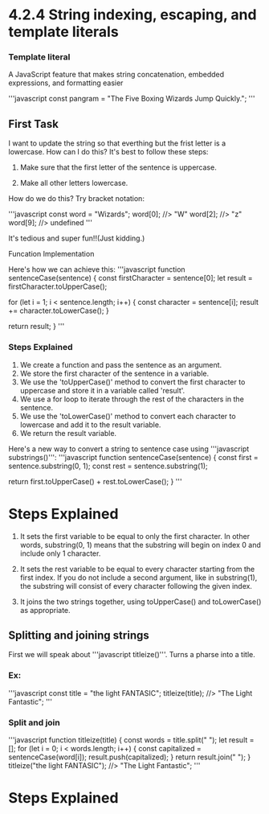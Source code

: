 # 4.2.4 String indexing, escaping, and template literals

### Template literal 
A JavaScript feature that makes string concatenation, embedded expressions, and formatting easier

'''javascript
const pangram = "The Five Boxing Wizards Jump Quickly.";
'''

## First Task

I want to update the string so that everthing but the frist letter is a lowercase. How can I do this? It's best to follow these steps:

1. Make sure that the first letter of the sentence is uppercase.

2. Make all other letters lowercase.

How do we do this? Try bracket notation:

'''javascript
const word = "Wizards";
word[0]; //> "W"
word[2]; //> "z"
word[9]; //> undefined
'''

It's tedious and super fun!!(Just kidding.)

Funcation Implementation 

Here's how we can achieve this:
'''javascript
function sentenceCase(sentence) {
  const firstCharacter = sentence[0];
  let result = firstCharacter.toUpperCase();

  for (let i = 1; i < sentence.length; i++) {
    const character = sentence[i];
    result += character.toLowerCase();
  }

  return result;
}
'''

### Steps Explained 

1. We create a function and pass the sentence as an argument.
2. We store the first character of the sentence in a variable.
3. We use the 'toUpperCase()' method to convert the first character to uppercase and store it in a variable called 'result'.
4. We use a for loop to iterate through the rest of the characters in the sentence.
5. We use the 'toLowerCase()' method to convert each character to lowercase and add it to the result variable.
6. We return the result variable.

Here's a new way to convert a string to sentence case using '''javascript substrings()''':
'''javascript 
function sentenceCase(sentence) {
  const first = sentence.substring(0, 1);
  const rest = sentence.substring(1);

  return first.toUpperCase() + rest.toLowerCase();
}
'''
# Steps Explained

1. It sets the first variable to be equal to only the first character. In other words, substring(0, 1) means that the substring will begin on index 0 and include only 1 character.

2. It sets the rest variable to be equal to every character starting from the first index. If you do not include a second argument, like in substring(1), the substring will consist of every character following the given index.

3. It joins the two strings together, using toUpperCase() and toLowerCase() as appropriate.

## Splitting and joining strings
First we will speak about '''javascript titleize()'''. Turns a pharse into a title.

### Ex:
'''javascript 
    const title = "the light FANTASIC";
    titleize(title); //> "The Light Fantastic";
'''
### Split and join
'''javascript
function titleize(title) {
    const words = title.split(" ");
   let result = [];
   for (let i = 0; i < words.length; i++) {
    const capitalized = sentenceCase(word[i]);
    result.push(capitalized);
   }
   return result.join(" ");
}
titleize("the light FANTASIC"); //> "The Light Fantastic";
'''
# Steps Explained
